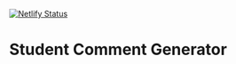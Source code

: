 [![Netlify Status](https://api.netlify.com/api/v1/badges/edf35cb5-d70e-4024-bf4f-37afc643d0d5/deploy-status)](https://app.netlify.com/sites/student-comment-generator/deploys)

# Student Comment Generator

